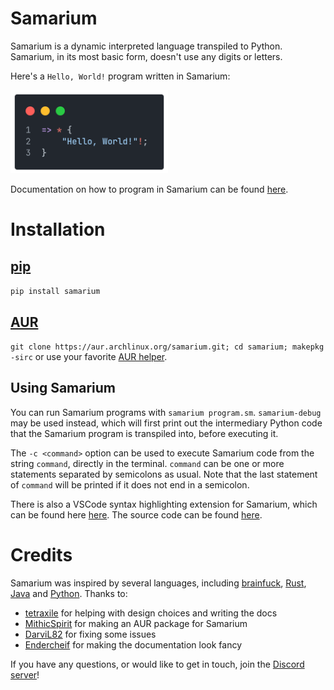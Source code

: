 # Samarium

Samarium is a dynamic interpreted language transpiled to Python.
Samarium, in its most basic form, doesn't use any digits or letters.

Here's a `Hello, World!` program written in Samarium:

<span style="display: inline-block" align="left">
    <img src="docs/assets/example.png" width="50%">
</span>

Documentation on how to program in Samarium can be found [here](https://samarium-lang.github.io/Samarium/).


# Installation

## [pip](https://pypi.org/project/pip/)

`pip install samarium`

## [AUR](https://aur.archlinux.org/)

`git clone https://aur.archlinux.org/samarium.git; cd samarium; makepkg -sirc` or use your favorite [AUR helper](https://wiki.archlinux.org/title/AUR_helpers).

## Using Samarium

You can run Samarium programs with `samarium program.sm`.
`samarium-debug` may be used instead, which will first print out the intermediary Python code that the Samarium program is transpiled into, before executing it.

The `-c <command>` option can be used to execute Samarium code from the string `command`, directly in the terminal.
`command` can be one or more statements separated by semicolons as usual.
Note that the last statement of `command` will be printed if it does not end in a semicolon.

There is also a VSCode syntax highlighting extension for Samarium, which can be found here [here](https://marketplace.visualstudio.com/items?itemName=Samarium.samarium-language). The source code can be found [here](https://github.com/samarium-lang/vscode-samarium).


# Credits

Samarium was inspired by several languages, including [brainfuck](https://esolangs.org/wiki/Brainfuck), [Rust](https://www.rust-lang.org/), [Java](https://www.java.com/) and [Python](https://www.python.org/).
Thanks to:
- [tetraxile](https://github.com/tetraxile) for helping with design choices and writing the docs
- [MithicSpirit](https://github.com/MithicSpirit) for making an AUR package for Samarium
- [DarviL82](https://github.com/DarviL82) for fixing some issues
- [Endercheif](https://github.com/Endercheif) for making the documentation look fancy

If you have any questions, or would like to get in touch, join the [Discord server](https://discord.gg/C8QE5tVQEq)!
